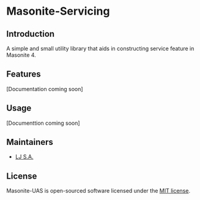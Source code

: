 # Masonite-Servicing

## Introduction
A simple and small utility library that aids in constructing service feature in Masonite 4.

## Features
[Documentation coming soon]

## Usage
[Documenttion coming soon]

## Maintainers
- [LJ S.A.](https://www.github.com/lvjhn)

## License
Masonite-UAS is open-sourced software licensed under the [MIT license](LICENSE).

